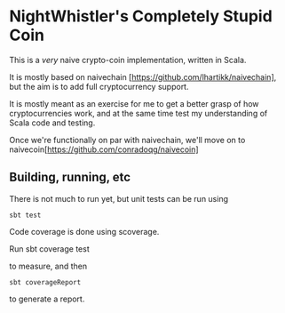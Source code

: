 NightWhistler's Completely Stupid Coin
======================================

This is a _very_ naive crypto-coin implementation, written in Scala.

It is mostly based on naivechain [https://github.com/lhartikk/naivechain], but the aim is to add full cryptocurrency support.

It is mostly meant as an exercise for me to get a better grasp of how cryptocurrencies work, and at the same time test my understanding of Scala code and testing.

Once we're functionally on par with naivechain, we'll move on to naivecoin[https://github.com/conradoqg/naivecoin]

Building, running, etc
----------------------

There is not much to run yet, but unit tests can be run using

    sbt test

Code coverage is done using scoverage.

Run
    sbt coverage test

to measure, and then

    sbt coverageReport

to generate a report.

